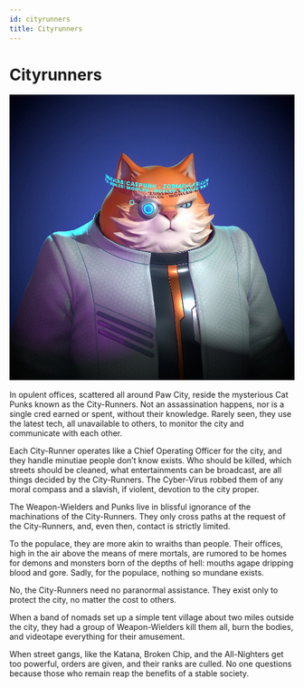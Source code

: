 ```yaml
---
id: cityrunners
title: Cityrunners
---
```


# Cityrunners
![Example banner](./assets/4.jpg)

In opulent offices, scattered all around Paw City, reside the mysterious Cat Punks known as the City-Runners. Not an assassination happens, nor is a single cred earned or spent, without their knowledge. Rarely seen, they use the latest tech, all unavailable to others, to monitor the city and communicate with each other. 

Each City-Runner operates like a Chief Operating Officer for the city,  and they handle minutiae people don’t know exists. Who should be killed, which streets should be cleaned, what entertainments can be broadcast, are all things decided by the City-Runners. The Cyber-Virus robbed them of any moral compass and a slavish, if violent, devotion to the city proper.

The Weapon-Wielders and Punks live in blissful ignorance of the machinations of the City-Runners. They only cross paths at the request of the City-Runners, and, even then, contact is strictly limited. 

To the populace, they are more akin to wraiths than people. Their offices, high in the air above the means of mere mortals, are rumored to be homes for demons and monsters born of the depths of hell: mouths agape dripping blood and gore. Sadly, for the populace, nothing so mundane exists.

No, the City-Runners need no paranormal assistance. They exist only to protect the city, no matter the cost to others. 

When a band of nomads set up a simple tent village about two miles outside the city, they had a group of Weapon-Wielders kill them all, burn the bodies, and videotape everything for their amusement. 

When street gangs, like the Katana, Broken Chip, and the All-Nighters get too powerful, orders are given, and their ranks are culled. No one questions because those who remain reap the benefits of a stable society.
	
